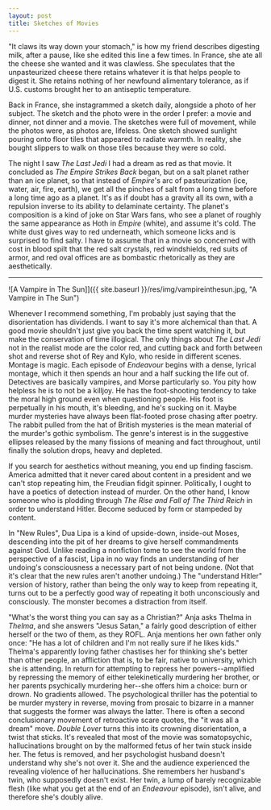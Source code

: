 ```yaml
---
layout: post
title: Sketches of Movies
---
```


"It claws its way down your stomach," is how my friend describes digesting milk, after a pause, like she edited this line a few times. In France, she ate all the cheese she wanted and it was clawless. She speculates that the unpasteurized cheese there retains whatever it is that helps people to digest it. She retains nothing of her newfound alimentary tolerance, as if U.S. customs brought her to an antiseptic temperature.

Back in France, she instagrammed a sketch daily, alongside a photo of her subject. The sketch and the photo were in the order I prefer: a movie and dinner, not dinner and a movie. The sketches were full of movement, while the photos were, as photos are, lifeless. One sketch showed sunlight pouring onto floor tiles that appeared to radiate warmth. In reality, she bought slippers to walk on those tiles because they were so cold.

The night I saw *The Last Jedi* I had a dream as red as that movie. It concluded as *The Empire Strikes Back* began, but on a salt planet rather than an ice planet, so that instead of *Empire*'s arc of pasteurization (ice, water, air, fire, earth), we get all the pinches of salt from a long time before a long time ago as a planet. It's as if doubt has a gravity all its own, with a repulsion inverse to its ability to delaminate certainty. The planet's composition is a kind of joke on Star Wars fans, who see a planet of roughly the same appearance as Hoth in *Empire* (white), and assume it's cold. The white dust gives way to red underneath, which someone licks and is surprised to find salty. I have to assume that in a movie so concerned with cost in blood spilt that the red salt crystals, red windshields, red suits of armor, and red oval offices are as bombastic rhetorically as they are aesthetically.

---

![A Vampire in The Sun]]({{ site.baseurl }}/res/img/vampireinthesun.jpg, "A Vampire in The Sun")

Whenever I recommend something, I'm probably just saying that the disorientation has dividends. I want to say it's more alchemical than that. A good movie shouldn't just give you back the time spent watching it, but make the conservation of time illogical. The only things about *The Last Jedi* not in the realist mode are the color red, and cutting back and forth between shot and reverse shot of Rey and Kylo, who reside in different scenes. Montage is magic. Each episode of *Endeavour* begins with a dense, lyrical montage, which it then spends an hour and a half sucking the life out of. Detectives are basically vampires, and Morse particularly so. You pity how helpless he is to not be a killjoy. He has the foot-shooting tendency to take the moral high ground even when questioning people. His foot is perpetually in his mouth, it's bleeding, and he's sucking on it. Maybe murder mysteries have always been flat-footed prose chasing after poetry. The rabbit pulled from the hat of British mysteries is the mean material of the murder's gothic symbolism. The genre's interest is in the suggestive ellipses released by the many fissions of meaning and fact throughout, until finally the solution drops, heavy and depleted.

If you search for aesthetics without meaning, you end up finding fascism. America admitted that it never cared about content in a president and we can't stop repeating him, the Freudian fidgit spinner. Politically, I ought to have a poetics of detection instead of murder. On the other hand, I know someone who is plodding through *The Rise and Fall of The Third Reich* in order to understand Hitler. Become seduced by form or stampeded by content.

In "New Rules", Dua Lipa is a kind of upside-down, inside-out Moses, descending into the pit of her dreams to give herself commandments against God. Unlike reading a nonfiction tome to see the world from the perspective of a fascist, Lipa in no way finds an understanding of her undoing's consciousness a necessary part of not being undone. (Not that it's clear that the new rules aren't another undoing.) The "understand Hitler" version of history, rather than being the only way to keep from repeating it, turns out to be a perfectly good way of repeating it both unconsciously and consciously. The monster becomes a distraction from itself.

"What's the worst thing you can say as a Christian?" Anja asks Thelma in *Thelma*, and she answers "Jesus Satan," a fairly good description of either herself or the two of them, as they ROFL. Anja mentions her own father only once: "He has a lot of children and I'm not really sure if he likes kids." Thelma's apparently loving father chastises her for thinking she's better than other people, an affliction that is, to be fair, native to university, which she is attending. In return for attempting to repress her powers--amplified by repressing the memory of either telekinetically murdering her brother, or her parents psychically murdering her--she offers him a choice: burn or drown. No gradients allowed. The psychological thriller has the potential to be murder mystery in reverse, moving from prosaic to bizarre in a manner that suggests the former was always the latter. There is often a second conclusionary movement of retroactive scare quotes, the "it was all a dream" move. *Double Lover* turns this into its crowning disorientation, a twist that sticks. It's revealed that most of the movie was somatopsychic, hallucinations brought on by the malformed fetus of her twin stuck inside her. The fetus is removed, and her psychologist husband doesn't understand why she's not over it. She and the audience experienced the revealing violence of her hallucinations. She remembers her husband's twin, who supposedly doesn't exist. Her twin, a lump of barely recognizable flesh (like what you get at the end of an *Endeavour* episode), isn't alive, and therefore she's doubly alive.